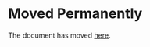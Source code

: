 # Moved Permanently

The document has moved
[here](https://archive.nytimes3xbfgragh.onion/www.nytimes3xbfgragh.onion/www.nytimes3xbfgragh.onion/content/help/rights/privacy/policy/privacy-policy.html).
